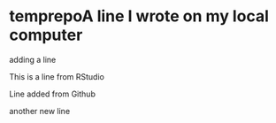 # temprepoA line I wrote on my local computer
adding a line

This is a line from RStudio

Line added from Github

another new line
